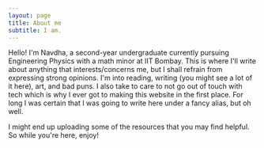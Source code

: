 ```yaml
---
layout: page
title: About me
subtitle: I am.
---
```


Hello!
I'm Navdha, a second-year undergraduate currently pursuing Engineering Physics with a math minor at IIT Bombay. This is where I'll write about anything that interests/concerns me, but I shall refrain from expressing strong opinions. I'm into reading, writing (you might see a lot of it here), art, and bad puns. 
I also take to care to not go out of touch with tech which is why I ever got to making this website in the first place. For long I was certain that I was going to write here under a fancy alias, but oh well.

I might end up uploading some of the resources that you may find helpful. So while you're here, enjoy!
 

